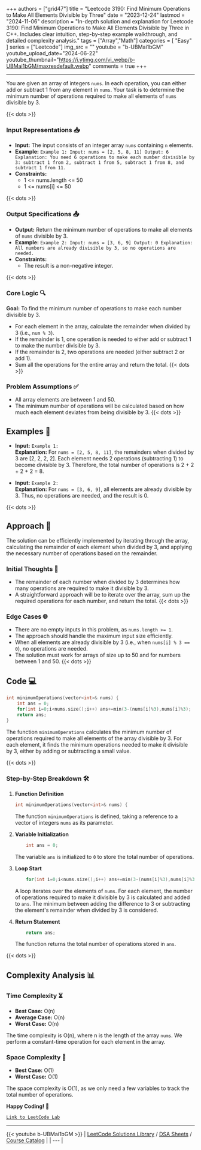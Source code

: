 
+++
authors = ["grid47"]
title = "Leetcode 3190: Find Minimum Operations to Make All Elements Divisible by Three"
date = "2023-12-24"
lastmod = "2024-11-06"
description = "In-depth solution and explanation for Leetcode 3190: Find Minimum Operations to Make All Elements Divisible by Three in C++. Includes clear intuition, step-by-step example walkthrough, and detailed complexity analysis."
tags = ["Array","Math"]
categories = [
    "Easy"
]
series = ["Leetcode"]
img_src = ""
youtube = "b-UBMai1bGM"
youtube_upload_date="2024-06-22"
youtube_thumbnail="https://i.ytimg.com/vi_webp/b-UBMai1bGM/maxresdefault.webp"
comments = true
+++



---
You are given an array of integers `nums`. In each operation, you can either add or subtract 1 from any element in `nums`. Your task is to determine the minimum number of operations required to make all elements of `nums` divisible by 3.
<!--more-->
{{< dots >}}
### Input Representations 📥
- **Input:** The input consists of an integer array `nums` containing `n` elements.
- **Example:** `Example 1:
Input: nums = [2, 5, 8, 11]
Output: 6
Explanation: You need 6 operations to make each number divisible by 3: subtract 1 from 2, subtract 1 from 5, subtract 1 from 8, and subtract 1 from 11.`
- **Constraints:**
	- 1 <= nums.length <= 50
	- 1 <= nums[i] <= 50

{{< dots >}}
### Output Specifications 📤
- **Output:** Return the minimum number of operations to make all elements of `nums` divisible by 3.
- **Example:** `Example 2:
Input: nums = [3, 6, 9]
Output: 0
Explanation: All numbers are already divisible by 3, so no operations are needed.`
- **Constraints:**
	- The result is a non-negative integer.

{{< dots >}}
### Core Logic 🔍
**Goal:** To find the minimum number of operations to make each number divisible by 3.

- For each element in the array, calculate the remainder when divided by 3 (i.e., `num % 3`).
- If the remainder is 1, one operation is needed to either add or subtract 1 to make the number divisible by 3.
- If the remainder is 2, two operations are needed (either subtract 2 or add 1).
- Sum all the operations for the entire array and return the total.
{{< dots >}}
### Problem Assumptions ✅
- All array elements are between 1 and 50.
- The minimum number of operations will be calculated based on how much each element deviates from being divisible by 3.
{{< dots >}}
## Examples 🧩
- **Input:** `Example 1:`  \
  **Explanation:** For `nums = [2, 5, 8, 11]`, the remainders when divided by 3 are [2, 2, 2, 2]. Each element needs 2 operations (subtracting 1) to become divisible by 3. Therefore, the total number of operations is 2 + 2 + 2 + 2 = 8.

- **Input:** `Example 2:`  \
  **Explanation:** For `nums = [3, 6, 9]`, all elements are already divisible by 3. Thus, no operations are needed, and the result is 0.

{{< dots >}}
## Approach 🚀
The solution can be efficiently implemented by iterating through the array, calculating the remainder of each element when divided by 3, and applying the necessary number of operations based on the remainder.

### Initial Thoughts 💭
- The remainder of each number when divided by 3 determines how many operations are required to make it divisible by 3.
- A straightforward approach will be to iterate over the array, sum up the required operations for each number, and return the total.
{{< dots >}}
### Edge Cases 🌐
- There are no empty inputs in this problem, as `nums.length >= 1`.
- The approach should handle the maximum input size efficiently.
- When all elements are already divisible by 3 (i.e., when `nums[i] % 3 == 0`), no operations are needed.
- The solution must work for arrays of size up to 50 and for numbers between 1 and 50.
{{< dots >}}
## Code 💻
```cpp
int minimumOperations(vector<int>& nums) {
    int ans = 0;
    for(int i=0;i<nums.size();i++) ans+=min(3-(nums[i]%3),nums[i]%3);
    return ans;
}
```

The function `minimumOperations` calculates the minimum number of operations required to make all elements of the array divisible by 3. For each element, it finds the minimum operations needed to make it divisible by 3, either by adding or subtracting a small value.

{{< dots >}}
### Step-by-Step Breakdown 🛠️
1. **Function Definition**
	```cpp
	int minimumOperations(vector<int>& nums) {
	```
	The function `minimumOperations` is defined, taking a reference to a vector of integers `nums` as its parameter.

2. **Variable Initialization**
	```cpp
	    int ans = 0;
	```
	The variable `ans` is initialized to `0` to store the total number of operations.

3. **Loop Start**
	```cpp
	    for(int i=0;i<nums.size();i++) ans+=min(3-(nums[i]%3),nums[i]%3);
	```
	A loop iterates over the elements of `nums`. For each element, the number of operations required to make it divisible by 3 is calculated and added to `ans`. The minimum between adding the difference to 3 or subtracting the element's remainder when divided by 3 is considered.

4. **Return Statement**
	```cpp
	    return ans;
	```
	The function returns the total number of operations stored in `ans`.

{{< dots >}}
## Complexity Analysis 📊
### Time Complexity ⏳
- **Best Case:** O(n)
- **Average Case:** O(n)
- **Worst Case:** O(n)

The time complexity is O(n), where n is the length of the array `nums`. We perform a constant-time operation for each element in the array.

### Space Complexity 💾
- **Best Case:** O(1)
- **Worst Case:** O(1)

The space complexity is O(1), as we only need a few variables to track the total number of operations.

**Happy Coding! 🎉**


[`Link to LeetCode Lab`](https://leetcode.com/problems/find-minimum-operations-to-make-all-elements-divisible-by-three/description/)

---
{{< youtube b-UBMai1bGM >}}
| [LeetCode Solutions Library](https://grid47.xyz/leetcode/) / [DSA Sheets](https://grid47.xyz/sheets/) / [Course Catalog](https://grid47.xyz/courses/) |
| --- |
